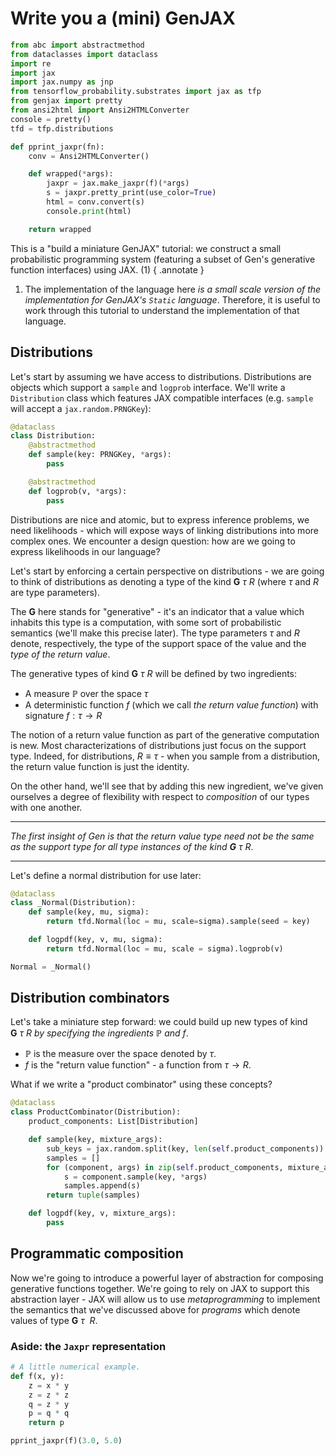 # Write you a (mini) GenJAX

```python exec="yes" source="tabbed-left" session="ex-dida"
from abc import abstractmethod
from dataclasses import dataclass
import re
import jax
import jax.numpy as jnp
from tensorflow_probability.substrates import jax as tfp
from genjax import pretty
from ansi2html import Ansi2HTMLConverter
console = pretty()
tfd = tfp.distributions

def pprint_jaxpr(fn):
    conv = Ansi2HTMLConverter()

    def wrapped(*args):
        jaxpr = jax.make_jaxpr(f)(*args)
        s = jaxpr.pretty_print(use_color=True)
        html = conv.convert(s)
        console.print(html)

    return wrapped
```

This is a "build a miniature GenJAX" tutorial: we construct a small probabilistic programming system (featuring a subset of Gen's generative function interfaces) using JAX. (1)
{ .annotate }

1. The implementation of the language here _is a small scale version of the implementation for GenJAX's `Static` language_. Therefore, it is useful to work through this tutorial to understand the implementation of that language.

## Distributions

Let's start by assuming we have access to distributions. Distributions are objects which support a `sample` and `logprob` interface. We'll write a `Distribution` class which features JAX compatible interfaces (e.g. `sample` will accept a `jax.random.PRNGKey`):

```python exec="yes" source="tabbed-left" session="ex-dida"
@dataclass
class Distribution:
    @abstractmethod
    def sample(key: PRNGKey, *args):
        pass

    @abstractmethod
    def logprob(v, *args):
        pass
```

Distributions are nice and atomic, but to express inference problems, we need likelihoods - which will expose ways of linking distributions into more complex ones. We encounter a design question: how are we going to express likelihoods in our language?

Let's start by enforcing a certain perspective on distributions - we are going to think of distributions as denoting a type of the kind $\textbf{G} \ \tau \ R$ (where $\tau$ and $R$ are type parameters).

The $\textbf{G}$ here stands for "generative" - it's an indicator that a value which inhabits this type is a computation, with some sort of probabilistic semantics (we'll make this precise later). The type parameters $\tau$ and $R$ denote, respectively, the type of the support space of the value and the _type of the return value_.

The generative types of kind $\textbf{G} \ \tau \ R$ will be defined by two ingredients:

- A measure $\mathbb{P}$ over the space $\tau$
- A deterministic function $f$ (which we call _the return value function_) with signature $f : \tau \rightarrow R$

The notion of a return value function as part of the generative computation is new. Most characterizations of distributions just focus on the support type. Indeed, for distributions, $R \equiv \tau$ - when you sample from a distribution, the return value function is just the identity.

On the other hand, we'll see that by adding this new ingredient, we've given ourselves a degree of flexibility with respect to _composition_ of our types with one another.

---

_The first insight of Gen is that the return value type need not be the same as the support type for all type instances of the kind $\textbf{G} \ \tau \ R$_.

---

Let's define a normal distribution for use later:

```python exec="yes" source="tabbed-left" session="ex-dida"
@dataclass
class _Normal(Distribution):
    def sample(key, mu, sigma):
        return tfd.Normal(loc = mu, scale=sigma).sample(seed = key)

    def logpdf(key, v, mu, sigma):
        return tfd.Normal(loc = mu, scale = sigma).logprob(v)

Normal = _Normal()
```

## Distribution combinators

Let's take a miniature step forward: we could build up new types of kind $\textbf{G} \ \tau \ R$ _by specifying the ingredients $\mathbb{P}$ and $f$_.

- $\mathbb{P}$ is the measure over the space denoted by $\tau$.
- $f$ is the "return value function" - a function from $\tau \rightarrow R$.

What if we write a "product combinator" using these concepts?

```python exec="yes" source="tabbed-left" session="ex-dida"
@dataclass
class ProductCombinator(Distribution):
    product_components: List[Distribution]

    def sample(key, mixture_args):
        sub_keys = jax.random.split(key, len(self.product_components))
        samples = []
        for (component, args) in zip(self.product_components, mixture_args):
            s = component.sample(key, *args)
            samples.append(s)
        return tuple(samples)

    def logpdf(key, v, mixture_args):
        pass
```

## Programmatic composition

Now we're going to introduce a powerful layer of abstraction for composing generative functions together. We're going to rely on JAX to support this abstraction layer - JAX will allow us to use _metaprogramming_ to implement the semantics that we've discussed above for _programs_ which denote values of type $\textbf{G} \ \tau \ \ R$.

### Aside: the `Jaxpr` representation

```python exec="yes" source="tabbed-left" session="ex-dida"
# A little numerical example.
def f(x, y):
    z = x * y
    z = z * z
    q = z * y
    p = q * q
    return p

pprint_jaxpr(f)(3.0, 5.0)
```
